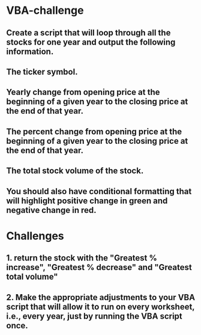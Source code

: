 # VBA-challenge

## Create a script that will loop through all the stocks for one year and output the following information.
## The ticker symbol.
## Yearly change from opening price at the beginning of a given year to the closing price at the end of that year.
## The percent change from opening price at the beginning of a given year to the closing price at the end of that year.
## The total stock volume of the stock.
## You should also have conditional formatting that will highlight positive change in green and negative change in red.

# Challenges
## 1. return the stock with the "Greatest % increase", "Greatest % decrease" and "Greatest total volume"
## 2. Make the appropriate adjustments to your VBA script that will allow it to run on every worksheet, i.e., every year, just by running the VBA script once.
